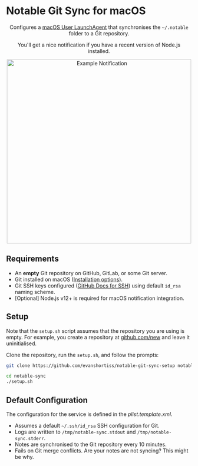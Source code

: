 # Notable Git Sync for macOS

<div align="center">
  <p>Configures a <a href="https://www.launchd.info/">macOS User LaunchAgent</a> that synchronises the <code>~/.notable</code> folder to a Git repository.
  <p>You'll get a nice notification if you have a recent version of Node.js installed.</p>
  <img alt="Example Notification" width="500" src="https://github.com/evanshortiss/notable-git-sync-setup/blob/master/notification.png?raw=true"/>
</div>

## Requirements

* An **empty** Git repository on GitHub, GitLab, or some Git server.
* Git installed on macOS ([Installation options](https://git-scm.com/download/mac)).
* Git SSH keys configured ([GitHub Docs for SSH](https://docs.github.com/en/github/authenticating-to-github/connecting-to-github-with-ssh)) using default `id_rsa` naming scheme.
* [Optional] Node.js v12+ is required for macOS notification integration.

## Setup

Note that the `setup.sh` script assumes that the repository you are using is
empty. For example, you create a repository at [github.com/new](https://github.com/new)
and leave it uninitialised.

Clone the repository, run the `setup.sh`, and follow the prompts:

```bash
git clone https://github.com/evanshortiss/notable-git-sync-setup notable-sync

cd notable-sync
./setup.sh
```

## Default Configuration

The configuration for the service is defined in the *plist.template.xml*.

* Assumes a default `~/.ssh/id_rsa` SSH configuration for Git.
* Logs are written to `/tmp/notable-sync.stdout` and `/tmp/notable-sync.stderr`.
* Notes are synchronised to the Git repository every 10 minutes.
* Fails on Git merge conflicts. Are your notes are not syncing? This might be why.
